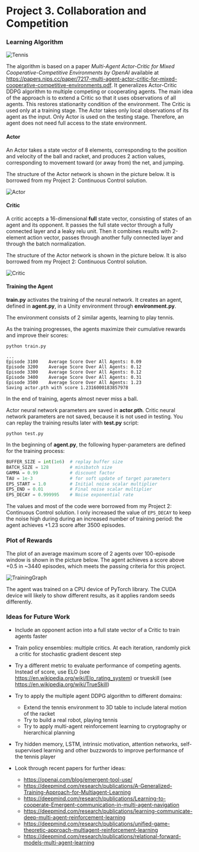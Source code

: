# Project 3. Collaboration and Competition
### Learning Algorithm

![Tennis](tennis.png)

The algorithm is based on a paper _Multi-Agent Actor-Critic for Mixed
Cooperative-Competitive Environments by OpenAI_ available at
<https://papers.nips.cc/paper/7217-multi-agent-actor-critic-for-mixed-cooperative-competitive-environments.pdf>.
It generalizes Actor-Critic DDPG algorithm to multiple competing or cooperating
agents. The main idea of the approach is to extend a Critic so that it uses
observations of all agents. This restores stationarity condition of the
environment. The Critic is used only at a training stage. The Actor takes only
local observations of its agent as the input. Only Actor is used on the testing
stage. Therefore, an agent does not need full access to the state environment.

#### Actor

An Actor takes a state vector of 8 elements, corresponding to the position and
velocity of the ball and racket, and produces 2 action values, corresponding to
movement toward (or away from) the net, and jumping.

The structure of the Actor network is shown in the picture below. It is borrowed
from my Project 2: Continuous Control solution.

![Actor](actor.png)

#### Critic

A critic accepts a 16-dimensional __full__ state vector, consisting of states of
an agent and its opponent. It passes the full state vector through a fully 
connected layer and a leaky relu unit. Then it combines results with 2-element
action vector, passes through another fully connected layer and through the
batch normalization.

The structure of the Actor network is shown in the picture below. It is also
borrowed from my Project 2: Continuous Control solution.

![Critic](critic.png)

#### Training the Agent

__train.py__ activates the training of the neural network. It creates an
agent, defined in __agent.py__, in a Unity environment through
__environment.py__.

The environment consists of 2 similar agents, learning to play tennis. 

As the training progresses, the agents maximize their cumulative rewards and
improve their scores:

```shell
python train.py

...
Episode 3100	Average Score Over All Agents: 0.09 
Episode 3200	Average Score Over All Agents: 0.12 
Episode 3300	Average Score Over All Agents: 0.12 
Episode 3400	Average Score Over All Agents: 0.31 
Episode 3500	Average Score Over All Agents: 1.23 
Saving actor.pth with score 1.2316000183857978
```

In the end of training, agents almost never miss a ball.

Actor neural network parameters are saved in __actor.pth__. Critic neural
network parameters are not saved, because it is not used in testing. You can
replay the training results later with __test.py__ script:

```shell
python test.py
```

In the beginning of __agent.py__, the following hyper-parameters are defined for
the training process:

```python
BUFFER_SIZE = int(1e6)  # replay buffer size
BATCH_SIZE = 128        # minibatch size
GAMMA = 0.99            # discount factor
TAU = 1e-3              # for soft update of target parameters
EPS_START = 1.0         # Initial noise scalar multiplier
EPS_END = 0.01          # Final noise scalar multiplier
EPS_DECAY = 0.999995    # Noise exponential rate
```

The values and most of the code were borrowed from my Project 2: Continuous
Control solution. I only increased the value of ```EPS_DECAY``` to keep the
noise high during during an increased number of training period: the agent
achieves +1.23 score after 3500 episodes.

### Plot of Rewards

The plot of an average maximum score of 2 agents over 100-episode window is
shown in the picture below. The agent achieves a score above +0.5 in
~3440 episodes, which meets the passing criteria for this project.

![TrainingGraph](training_graph.png)

The agent was trained on a CPU device of PyTorch library. The CUDA device will
likely to show different results, as it applies random seeds differently.

### Ideas for Future Work

* Include an opponent action into a full state vector of a Critic to train
agents faster

* Train policy ensembles: multiple critics. At each iteration, randomly pick
a critic for stochastic gradient descent step

* Try a different metric to evaluate performance of competing agents. Instead
of score, use ELO (see <https://en.wikipedia.org/wiki/Elo_rating_system>) or
trueskill (see <https://en.wikipedia.org/wiki/TrueSkill>)

* Try to apply the multiple agent DDPG algorithm to different domains:
    * Extend the tennis environment to 3D table to include lateral motion of
      the racket   
    * Try to build a real robot, playing tennis    
    * Try to apply multi-agent reinforcement learning to cryptography or
hierarchical planning

*  Try hidden memory, LSTM, intrinsic motivation, attention networks,
self-supervised learning and other buzzwords to improve performance of the
tennis player

* Look through recent papers for further ideas:
    * <https://openai.com/blog/emergent-tool-use/>
    * <https://deepmind.com/research/publications/A-Generalized-Training-Approach-for-Multiagent-Learning>
    * <https://deepmind.com/research/publications/Learning-to-cooperate-Emergent-communication-in-multi-agent-navigation>
    * <https://deepmind.com/research/publications/learning-communicate-deep-multi-agent-reinforcement-learning>
    * <https://deepmind.com/research/publications/unified-game-theoretic-approach-multiagent-reinforcement-learning>
    * <https://deepmind.com/research/publications/relational-forward-models-multi-agent-learning>
